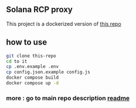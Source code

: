 
## Solana RCP proxy

This project is a dockerized version of [this repo](https://github.com/HowRareIs/solproxy)

## how to use
```bash
git clone this-repo
cd to it
cp .env.example .env
cp config.json.example config.js
docker compose build
docker compose up -d

```

### more : go to main repo description [readme](https://github.com/HowRareIs/solproxy/blob/master/README.md)
